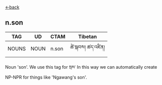 [<-back](en/pos/postag_features/postag_features.md)

## n.son</br>

|   TAG    | UD | CTAM | Tibetan |
| -------- | ------- | ---- | ---- |
| NOUNS | NOUN  | n.son | ཚེ་སྐབས། ཚད་འཛིན།


Noun 'son'. We use this tag for སྲས་ In this way we can automatically create NP-NPR for
things like 'Ngawang's son'.